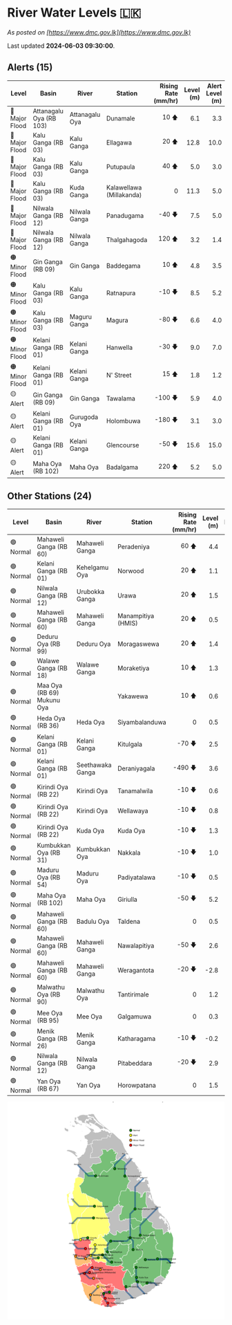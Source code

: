 # River Water Levels :sri_lanka:

*As posted on [https://www.dmc.gov.lk](https://www.dmc.gov.lk)*

Last updated **2024-06-03 09:30:00**.

## Alerts (15)

| Level | Basin | River | Station | Rising Rate (mm/hr) | Level (m) | Alert Level (m) |
|---|---|---|---|--: |--:|--:|
| 🔴 Major Flood | Attanagalu Oya (RB 103) | Attanagalu Oya | Dunamale | 10 🡅 | 6.1 | 3.3 |
| 🔴 Major Flood | Kalu Ganga (RB 03) | Kalu Ganga | Ellagawa | 20 🡅 | 12.8 | 10.0 |
| 🔴 Major Flood | Kalu Ganga (RB 03) | Kalu Ganga | Putupaula | 40 🡅 | 5.0 | 3.0 |
| 🔴 Major Flood | Kalu Ganga (RB 03) | Kuda Ganga | Kalawellawa (Millakanda) | 0  | 11.3 | 5.0 |
| 🔴 Major Flood | Nilwala Ganga (RB 12) | Nilwala Ganga | Panadugama | -40 🡇 | 7.5 | 5.0 |
| 🔴 Major Flood | Nilwala Ganga (RB 12) | Nilwala Ganga | Thalgahagoda | 120 🡅 | 3.2 | 1.4 |
| 🟠 Minor Flood | Gin Ganga (RB 09) | Gin Ganga | Baddegama | 10 🡅 | 4.8 | 3.5 |
| 🟠 Minor Flood | Kalu Ganga (RB 03) | Kalu Ganga | Ratnapura | -10 🡇 | 8.5 | 5.2 |
| 🟠 Minor Flood | Kalu Ganga (RB 03) | Maguru Ganga | Magura | -80 🡇 | 6.6 | 4.0 |
| 🟠 Minor Flood | Kelani Ganga (RB 01) | Kelani Ganga | Hanwella | -30 🡇 | 9.0 | 7.0 |
| 🟠 Minor Flood | Kelani Ganga (RB 01) | Kelani Ganga | N' Street | 15 🡅 | 1.8 | 1.2 |
| 🟡 Alert | Gin Ganga (RB 09) | Gin Ganga | Tawalama | -100 🡇 | 5.9 | 4.0 |
| 🟡 Alert | Kelani Ganga (RB 01) | Gurugoda Oya | Holombuwa | -180 🡇 | 3.1 | 3.0 |
| 🟡 Alert | Kelani Ganga (RB 01) | Kelani Ganga | Glencourse | -50 🡇 | 15.6 | 15.0 |
| 🟡 Alert | Maha Oya (RB 102) | Maha Oya | Badalgama | 220 🡅 | 5.2 | 5.0 |

## Other Stations (24)

| Level | Basin | River | Station | Rising Rate (mm/hr) | Level (m) | Alert Level (m) | Time to Alert |
|---|---|---|---|--: |--:|--:|---|
| 🟢 Normal | Mahaweli Ganga (RB 60) | Mahaweli Ganga | Peradeniya | 60 🡅 | 4.4 | 5.0 | 10.3 ⏳ |
| 🟢 Normal | Kelani Ganga (RB 01) | Kehelgamu Oya | Norwood | 20 🡅 | 1.1 | 1.5 | 19.0 ⏳ |
| 🟢 Normal | Nilwala Ganga (RB 12) | Urubokka Ganga | Urawa | 20 🡅 | 1.5 | 2.5 | 51.0 ⏳ |
| 🟢 Normal | Mahaweli Ganga (RB 60) | Mahaweli Ganga | Manampitiya (HMIS) | 20 🡅 | 0.5 | 3.0 | 123.5 ⏳ |
| 🟢 Normal | Deduru Oya (RB 99) | Deduru Oya | Moragaswewa | 20 🡅 | 1.4 | 4.8 | 170.0 ⏳ |
| 🟢 Normal | Walawe Ganga (RB 18) | Walawe Ganga | Moraketiya | 10 🡅 | 1.3 | 3.0 | 174.0 ⏳ |
| 🟢 Normal | Maa Oya (RB 69) Mukunu Oya |  | Yakawewa | 10 🡅 | 0.6 | 4.0 | 344.0 ⏳ |
| 🟢 Normal | Heda Oya (RB 36) | Heda Oya | Siyambalanduwa | 0  | 0.5 | 4.5 | 🟢 |
| 🟢 Normal | Kelani Ganga (RB 01) | Kelani Ganga | Kitulgala | -70 🡇 | 2.5 | 3.0 | 🟢 |
| 🟢 Normal | Kelani Ganga (RB 01) | Seethawaka Ganga | Deraniyagala | -490 🡇 | 3.6 | 4.8 | 🟢 |
| 🟢 Normal | Kirindi Oya (RB 22) | Kirindi Oya | Tanamalwila | -10 🡇 | 0.6 | 4.0 | 🟢 |
| 🟢 Normal | Kirindi Oya (RB 22) | Kirindi Oya | Wellawaya | -10 🡇 | 0.8 | 4.4 | 🟢 |
| 🟢 Normal | Kirindi Oya (RB 22) | Kuda Oya | Kuda Oya | -10 🡇 | 1.3 | 6.9 | 🟢 |
| 🟢 Normal | Kumbukkan Oya (RB 31) | Kumbukkan Oya | Nakkala | -10 🡇 | 1.0 | 5.0 | 🟢 |
| 🟢 Normal | Maduru Oya (RB 54) | Maduru Oya | Padiyatalawa | -10 🡇 | 0.5 | 4.0 | 🟢 |
| 🟢 Normal | Maha Oya (RB 102) | Maha Oya | Giriulla | -50 🡇 | 5.2 | 5.5 | 🟢 |
| 🟢 Normal | Mahaweli Ganga (RB 60) | Badulu Oya | Taldena | 0  | 0.5 | 3.0 | 🟢 |
| 🟢 Normal | Mahaweli Ganga (RB 60) | Mahaweli Ganga | Nawalapitiya | -50 🡇 | 2.6 | 3.5 | 🟢 |
| 🟢 Normal | Mahaweli Ganga (RB 60) | Mahaweli Ganga | Weragantota | -20 🡇 | -2.8 | 5.0 | 🟢 |
| 🟢 Normal | Malwathu Oya (RB 90) | Malwathu Oya | Tantirimale | 0  | 1.2 | 5.0 | 🟢 |
| 🟢 Normal | Mee Oya (RB 95) | Mee Oya | Galgamuwa | 0  | 0.3 | 4.8 | 🟢 |
| 🟢 Normal | Menik Ganga (RB 26) | Menik Ganga | Katharagama | -10 🡇 | -0.2 | 4.0 | 🟢 |
| 🟢 Normal | Nilwala Ganga (RB 12) | Nilwala Ganga | Pitabeddara | -20 🡇 | 2.9 | 4.0 | 🟢 |
| 🟢 Normal | Yan Oya (RB 67) | Yan Oya | Horowpatana | 0  | 1.5 | 6.0 | 🟢 |


<div id="river-water-level-map">

![River Water Level Map](images/river-water-level-map.png)

</div>
